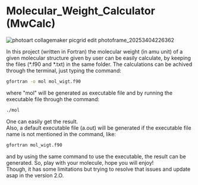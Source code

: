 # Molecular_Weight_Calculator (MwCalc)
![photoart collagemaker picgrid edit photoframe_20253404226362](https://github.com/user-attachments/assets/d4cf1097-e8c2-400d-a35e-3861f0bc1a69)

In this project (written in Fortran) the molecular weight (in amu unit) of a given molecular structure given by user can be easily calculate, by keeping the files (*.f90 and *.txt) in the same folder. The calculations can be achived through the terminal, just typing the command:
```sh
gfortran -o mol mol_wigt.f90
```
 where "mol" will be generated as executable file and by running the executable file through the command:
 ```sh
./mol
```
One can easily get the result. \
Also, a default executable file (a.out) will be generated if the executable file name is not mentioned in the command, like:
```sh
gfortran mol_wigt.f90
```
and by using the same command to use the executable, the result can be generated.
So, play with your molecule, hope you will enjoy! \
Though, it has some limitations but trying to resolve that issues and update asap in the version 2.O.
